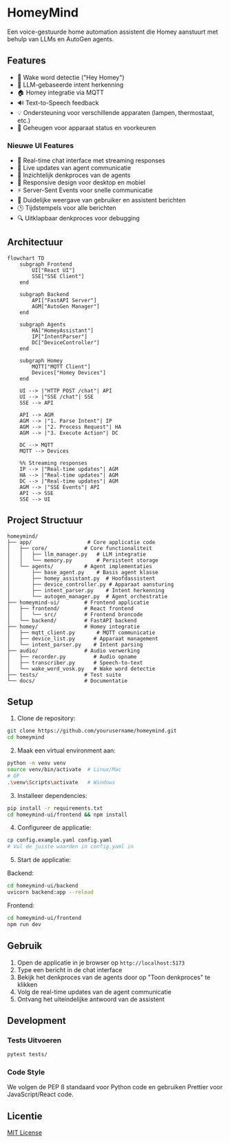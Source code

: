 # HomeyMind

Een voice-gestuurde home automation assistent die Homey aanstuurt met behulp van LLMs en AutoGen agents.

## Features

- 🎤 Wake word detectie ("Hey Homey")
- 🤖 LLM-gebaseerde intent herkenning
- 🏠 Homey integratie via MQTT
- 🔊 Text-to-Speech feedback
- 💡 Ondersteuning voor verschillende apparaten (lampen, thermostaat, etc.)
- 🧠 Geheugen voor apparaat status en voorkeuren

### Nieuwe UI Features

- 💬 Real-time chat interface met streaming responses
- 🔄 Live updates van agent communicatie
- 💭 Inzichtelijk denkproces van de agents
- 📱 Responsive design voor desktop en mobiel
- ⚡ Server-Sent Events voor snelle communicatie
- 🎯 Duidelijke weergave van gebruiker en assistent berichten
- 🕒 Tijdstempels voor alle berichten
- 🔍 Uitklapbaar denkproces voor debugging

## Architectuur

```mermaid
flowchart TD
    subgraph Frontend
        UI["React UI"]
        SSE["SSE Client"]
    end

    subgraph Backend
        API["FastAPI Server"]
        AGM["AutoGen Manager"]
    end

    subgraph Agents
        HA["HomeyAssistant"]
        IP["IntentParser"]
        DC["DeviceController"]
    end

    subgraph Homey
        MQTT["MQTT Client"]
        Devices["Homey Devices"]
    end

    UI --> |"HTTP POST /chat"| API
    UI --> |"SSE /chat"| SSE
    SSE --> API
    
    API --> AGM
    AGM --> |"1. Parse Intent"| IP
    AGM --> |"2. Process Request"| HA
    AGM --> |"3. Execute Action"| DC
    
    DC --> MQTT
    MQTT --> Devices

    %% Streaming responses
    IP --> |"Real-time updates"| AGM
    HA --> |"Real-time updates"| AGM
    DC --> |"Real-time updates"| AGM
    AGM --> |"SSE Events"| API
    API --> SSE
    SSE --> UI
```

## Project Structuur

```
homeymind/
├── app/                  # Core applicatie code
│   ├── core/            # Core functionaliteit
│   │   ├── llm_manager.py   # LLM integratie
│   │   └── memory.py        # Persistent storage
│   └── agents/          # Agent implementaties
│       ├── base_agent.py    # Basis agent klasse
│       ├── homey_assistant.py  # Hoofdassistent
│       ├── device_controller.py # Apparaat aansturing
│       ├── intent_parser.py    # Intent herkenning
│       └── autogen_manager.py  # Agent orchestratie
├── homeymind-ui/        # Frontend applicatie
│   ├── frontend/        # React frontend
│   │   └── src/         # Frontend broncode
│   └── backend/         # FastAPI backend
├── homey/               # Homey integratie
│   ├── mqtt_client.py       # MQTT communicatie
│   ├── device_list.py      # Apparaat management
│   └── intent_parser.py    # Intent parsing
├── audio/               # Audio verwerking
│   ├── recorder.py         # Audio opname
│   ├── transcriber.py      # Speech-to-text
│   └── wake_word_vosk.py   # Wake word detectie
├── tests/               # Test suite
└── docs/                # Documentatie
```

## Setup

1. Clone de repository:
```bash
git clone https://github.com/yourusername/homeymind.git
cd homeymind
```

2. Maak een virtual environment aan:
```bash
python -m venv venv
source venv/bin/activate  # Linux/Mac
# OF
.\venv\Scripts\activate   # Windows
```

3. Installeer dependencies:
```bash
pip install -r requirements.txt
cd homeymind-ui/frontend && npm install
```

4. Configureer de applicatie:
```bash
cp config.example.yaml config.yaml
# Vul de juiste waarden in config.yaml in
```

5. Start de applicatie:

Backend:
```bash
cd homeymind-ui/backend
uvicorn backend:app --reload
```

Frontend:
```bash
cd homeymind-ui/frontend
npm run dev
```

## Gebruik

1. Open de applicatie in je browser op `http://localhost:5173`
2. Type een bericht in de chat interface
3. Bekijk het denkproces van de agents door op "Toon denkproces" te klikken
4. Volg de real-time updates van de agent communicatie
5. Ontvang het uiteindelijke antwoord van de assistent

## Development

### Tests Uitvoeren
```bash
pytest tests/
```

### Code Style
We volgen de PEP 8 standaard voor Python code en gebruiken Prettier voor JavaScript/React code.

## Licentie

[MIT License](LICENSE)
